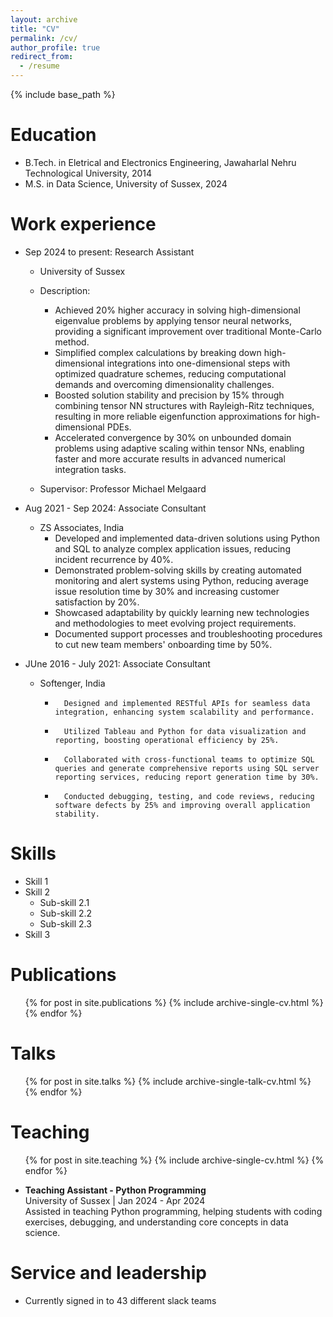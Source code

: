 ```yaml
---
layout: archive
title: "CV"
permalink: /cv/
author_profile: true
redirect_from:
  - /resume
---
```


{% include base_path %}

Education
======
* B.Tech. in Eletrical and Electronics Engineering, Jawaharlal Nehru Technological University, 2014
* M.S. in Data Science, University of Sussex, 2024

Work experience
======
* Sep 2024 to present: Research Assistant
  * University of Sussex
  * Description:
    * Achieved 20% higher accuracy in solving high-dimensional eigenvalue problems by applying tensor neural networks, providing a significant improvement over traditional Monte-Carlo method.
    * Simplified complex calculations by breaking down high-dimensional integrations into one-dimensional steps with optimized quadrature schemes, reducing computational demands and overcoming dimensionality challenges.
    * Boosted solution stability and precision by 15% through combining tensor NN structures with Rayleigh-Ritz techniques, resulting in more reliable eigenfunction approximations for high-dimensional PDEs.
    * Accelerated convergence by 30% on unbounded domain problems using adaptive scaling within tensor NNs, enabling faster and more accurate results in advanced numerical integration tasks.

  * Supervisor: Professor Michael Melgaard

* Aug 2021 - Sep 2024: Associate Consultant
  * ZS Associates, India
    *	Developed and implemented data-driven solutions using Python and SQL to analyze complex application issues, reducing incident recurrence by 40%.
    *	Demonstrated problem-solving skills by creating automated monitoring and alert systems using Python, reducing average issue resolution time by 30% and increasing customer satisfaction by 20%.
    *	Showcased adaptability by quickly learning new technologies and methodologies to meet evolving project requirements.
    *	Documented support processes and troubleshooting procedures to cut new team members' onboarding time by 50%.
   
* JUne 2016 - July 2021: Associate Consultant
  * Softenger, India
    *		Designed and implemented RESTful APIs for seamless data integration, enhancing system scalability and performance.
    *		Utilized Tableau and Python for data visualization and reporting, boosting operational efficiency by 25%.
    *		Collaborated with cross-functional teams to optimize SQL queries and generate comprehensive reports using SQL server reporting services, reducing report generation time by 30%.
    *		Conducted debugging, testing, and code reviews, reducing software defects by 25% and improving overall application stability.
  
Skills
======
* Skill 1
* Skill 2
  * Sub-skill 2.1
  * Sub-skill 2.2
  * Sub-skill 2.3
* Skill 3

Publications
======
  <ul>{% for post in site.publications %}
    {% include archive-single-cv.html %}
  {% endfor %}</ul>
  
Talks
======
  <ul>{% for post in site.talks %}
    {% include archive-single-talk-cv.html %}
  {% endfor %}</ul>
  
Teaching
======
  <ul>{% for post in site.teaching %}
    {% include archive-single-cv.html %}
  {% endfor %}</ul>
  <ul>
  <li>
    <strong>Teaching Assistant - Python Programming</strong><br/>
    University of Sussex | Jan 2024 - Apr 2024<br/>
    Assisted in teaching Python programming, helping students with coding exercises, debugging, and understanding core concepts in data science.
  </li>
</ul>

Service and leadership
======
* Currently signed in to 43 different slack teams
